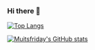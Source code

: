 ### Hi there 👋

[![Top Langs](https://github-readme-stats.vercel.app/api/top-langs/?username=muitsfriday&layout=compact&theme=tokyonight)](https://github.com/anuraghazra/github-readme-stats)


[![Muitsfriday's GitHub stats](https://github-readme-stats.vercel.app/api?username=muitsfriday&show_icons=true&theme=tokyonight)](https://github.com/anuraghazra/github-readme-stats)

<!--
**muitsfriday/muitsfriday** is a ✨ _special_ ✨ repository because its `README.md` (this file) appears on your GitHub profile.

Here are some ideas to get you started:

- 🔭 I’m currently working on ...
- 🌱 I’m currently learning ...
- 👯 I’m looking to collaborate on ...
- 🤔 I’m looking for help with ...
- 💬 Ask me about ...
- 📫 How to reach me: ...
- 😄 Pronouns: ...
- ⚡ Fun fact: ...
-->
